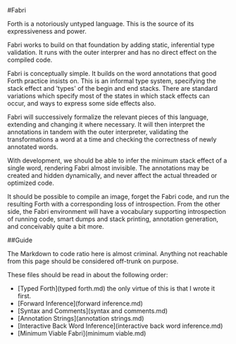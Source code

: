 #Fabri

Forth is a notoriously untyped language. This is the source of its expressiveness and power.

Fabri works to build on that foundation by adding static, inferential type validation. It runs with the outer interprer and has no direct effect on the compiled code. 

Fabri is conceptually simple. It builds on the word annotations that good Forth practice insists on. This is an informal type system, specifying the stack effect and 'types' of the begin and end stacks. There are standard variations which specify most of the states in which stack effects can occur, and ways to express some side effects also.

Fabri will successively formalize the relevant pieces of this language, extending and changing it where necessary. It will then interpret the annotations in tandem with the outer interpreter, validating the transformations a word at a time and checking the correctness of newly annotated words. 

With development, we should be able to infer the minimum stack effect of a single word, rendering Fabri almost invisible. The annotations may be created and hidden dynamically, and never affect the actual threaded or optimized code. 

It should be possible to compile an image, forget the Fabri code, and run the resulting Forth with a corresponding loss of introspection. From the other side, the Fabri environment will have a vocabulary supporting introspection of running code, smart dumps and stack printing, annotation generation, and conceivably quite a bit more. 

##Guide

The Markdown to code ratio here is almost criminal. Anything not reachable from this page should be considered off-trunk on purpose.

These files should be read in about the following order:

* [Typed Forth](typed forth.md) the only virtue of this is that I wrote it first. 
* [Forward Inference](forward inference.md)
* [Syntax and Comments](syntax and comments.md)
* [Annotation Strings](annotation strings.md)
* [Interactive Back Word Inference](interactive back word inference.md)
* [Minimum Viable Fabri](minimum viable.md)

